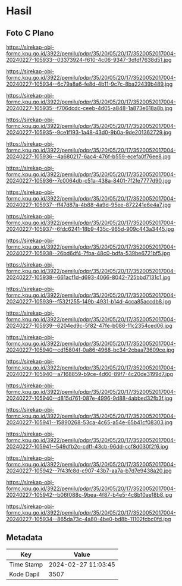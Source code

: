 # Hasil

## Foto C Plano

https://sirekap-obj-formc.kpu.go.id/3922/pemilu/pdpr/35/20/05/20/17/3520052017004-20240227-105933--03373924-f610-4c06-9347-3dfdf7638d51.jpg

https://sirekap-obj-formc.kpu.go.id/3922/pemilu/pdpr/35/20/05/20/17/3520052017004-20240227-105934--6c79a8a6-fe8d-4b11-9c7c-8ba22439b489.jpg

https://sirekap-obj-formc.kpu.go.id/3922/pemilu/pdpr/35/20/05/20/17/3520052017004-20240227-105935--f706dcdc-ceeb-4d05-a848-1a873e618a8b.jpg

https://sirekap-obj-formc.kpu.go.id/3922/pemilu/pdpr/35/20/05/20/17/3520052017004-20240227-105935--9ce1f193-1a48-43d0-9b0a-9de201362729.jpg

https://sirekap-obj-formc.kpu.go.id/3922/pemilu/pdpr/35/20/05/20/17/3520052017004-20240227-105936--4a680217-6ac4-476f-b559-ecefa0f76ee8.jpg

https://sirekap-obj-formc.kpu.go.id/3922/pemilu/pdpr/35/20/05/20/17/3520052017004-20240227-105936--7c0064db-c51a-438a-8401-7f2fe7777d90.jpg

https://sirekap-obj-formc.kpu.go.id/3922/pemilu/pdpr/35/20/05/20/17/3520052017004-20240227-105937--ff47d87a-4b88-4a9d-95ee-872241e6e4a7.jpg

https://sirekap-obj-formc.kpu.go.id/3922/pemilu/pdpr/35/20/05/20/17/3520052017004-20240227-105937--6fdc6241-18b9-435c-965d-909c443a3445.jpg

https://sirekap-obj-formc.kpu.go.id/3922/pemilu/pdpr/35/20/05/20/17/3520052017004-20240227-105938--26bd6df4-7fba-48c0-bdfa-539be6721bf5.jpg

https://sirekap-obj-formc.kpu.go.id/3922/pemilu/pdpr/35/20/05/20/17/3520052017004-20240227-105938--661acf1d-d693-4066-8042-725bbd7131c1.jpg

https://sirekap-obj-formc.kpu.go.id/3922/pemilu/pdpr/35/20/05/20/17/3520052017004-20240227-105939--f532f255-149b-4931-b14d-4cca85accdb8.jpg

https://sirekap-obj-formc.kpu.go.id/3922/pemilu/pdpr/35/20/05/20/17/3520052017004-20240227-105939--6204ed9c-5f82-47fe-b086-11c2354ced06.jpg

https://sirekap-obj-formc.kpu.go.id/3922/pemilu/pdpr/35/20/05/20/17/3520052017004-20240227-105940--cd15804f-0a86-4968-bc34-2cbaa73609ce.jpg

https://sirekap-obj-formc.kpu.go.id/3922/pemilu/pdpr/35/20/05/20/17/3520052017004-20240227-105940--a7168859-b9ce-4d60-89f7-4c20de3199d7.jpg

https://sirekap-obj-formc.kpu.go.id/3922/pemilu/pdpr/35/20/05/20/17/3520052017004-20240227-105940--d815d761-087e-4996-9d88-4abbed32fb3f.jpg

https://sirekap-obj-formc.kpu.go.id/3922/pemilu/pdpr/35/20/05/20/17/3520052017004-20240227-105941--15890268-53ca-4c65-a54e-65b41cf08303.jpg

https://sirekap-obj-formc.kpu.go.id/3922/pemilu/pdpr/35/20/05/20/17/3520052017004-20240227-105941--549dfb2c-cdff-43cb-96dd-ccf8d030f2f6.jpg

https://sirekap-obj-formc.kpu.go.id/3922/pemilu/pdpr/35/20/05/20/17/3520052017004-20240227-105942--7f43fc8d-c907-43b7-aa7a-b7d7e9438a20.jpg

https://sirekap-obj-formc.kpu.go.id/3922/pemilu/pdpr/35/20/05/20/17/3520052017004-20240227-105942--b06f088c-9bea-4f87-b4e5-4c8b10ae18b8.jpg

https://sirekap-obj-formc.kpu.go.id/3922/pemilu/pdpr/35/20/05/20/17/3520052017004-20240227-105934--865da73c-4a80-4be0-bd8b-11102fcbc0fd.jpg


## Metadata

| Key        | Value               |
| ---------- | ------------------- |
| Time Stamp | 2024-02-27 11:03:45 |
| Kode Dapil | 3507                |



